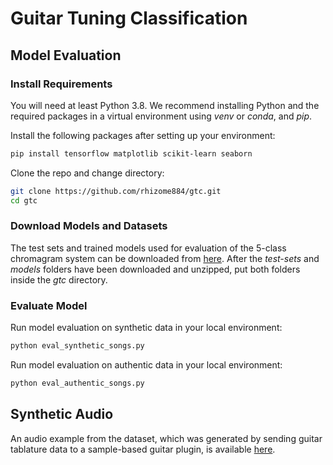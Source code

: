 # Guitar Tuning Classification 

## Model Evaluation

### Install Requirements
You will need at least Python 3.8. We recommend installing Python and the required packages in a virtual environment using *venv* or *conda*, and *pip*.   	

Install the following packages after setting up your environment:
```bash
pip install tensorflow matplotlib scikit-learn seaborn
```

Clone the repo and change directory:
```bash
git clone https://github.com/rhizome884/gtc.git 
cd gtc
```

### Download Models and Datasets 
The test sets and trained models used for evaluation of the 5-class chromagram system can be downloaded from [here](https://drive.google.com/drive/folders/1bs8kPQcPk3Mr6a4m1QlQVrEXbJ5ro7Mc?usp=drive_link). After the *test-sets* and *models* folders have been downloaded and unzipped, put both folders inside the *gtc* directory. 

### Evaluate Model
Run model evaluation on synthetic data in your local environment:
```bash
python eval_synthetic_songs.py
``` 
 
Run model evaluation on authentic data in your local environment:
```bash
python eval_authentic_songs.py
```

## Synthetic Audio
An audio example from the dataset, which was generated by sending guitar tablature data to a sample-based guitar plugin, is available [here](https://drive.google.com/file/d/1G_yRHhJQj9c0JJdJx_iZt3HFvwy_TcMn/view?usp=drive_link).
